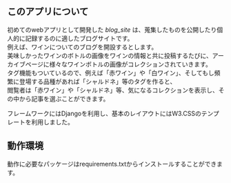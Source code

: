 ## このアプリについて ##

初めてのwebアプリとして開発した _blog_site_ は、蒐集したものを公開したり個人的に記録するのに適したブログサイトです。<br>
例えば、ワインについてのブログを開設するとします。<br>
美味しかったワインのボトルの画像をワインの情報と共に投稿するたびに、アーカイブページに様々なワインボトルの画像がコレクションされていきます。<br>
タグ機能もついているので、例えば「赤ワイン」や「白ワイン」、そしてもし頻繁に登場する品種があれば「シャルドネ」等のタグを作ると、<br>
閲覧者は「赤ワイン」や「シャルドネ」等、気になるコレクションを表示し、その中から記事を選ぶことができます。<br>

フレームワークにはDjangoを利用し、基本のレイアウトにはW3.CSSのテンプレートを利用しました。<br>

## 動作環境 ##

動作に必要なパッケージはrequirements.txtからインストールすることができます。<br>
